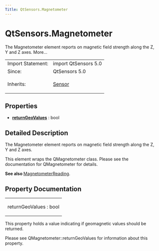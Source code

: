 ```yaml
---
Title: QtSensors.Magnetometer
---
```


# QtSensors.Magnetometer

<span class="subtitle"></span>
<!-- $$$Magnetometer-brief -->
<p>The Magnetometer element reports on magnetic field strength along the Z, Y and Z axes. More...</p>
<!-- @@@Magnetometer -->
<table class="alignedsummary">
<tr><td class="memItemLeft rightAlign topAlign"> Import Statement:</td><td class="memItemRight bottomAlign"> import QtSensors 5.0</td></tr><tr><td class="memItemLeft rightAlign topAlign"> Since:</td><td class="memItemRight bottomAlign">  QtSensors 5.0</td></tr><tr><td class="memItemLeft rightAlign topAlign"> Inherits:</td><td class="memItemRight bottomAlign"> <p><a href="QtSensors.Sensor.md">Sensor</a></p>
</td></tr></table><ul>
</ul>
<h2 id="properties">Properties</h2>
<ul>
<li class="fn"><b><b><a href="#returnGeoValues-prop">returnGeoValues</a></b></b> : bool</li>
</ul>
<!-- $$$Magnetometer-description -->
<h2 id="details">Detailed Description</h2>
</p>
<p>The Magnetometer element reports on magnetic field strength along the Z, Y and Z axes.</p>
<p>This element wraps the QMagnetometer class. Please see the documentation for QMagnetometer for details.</p>
<p><b>See also </b><a href="QtSensors.MagnetometerReading.md">MagnetometerReading</a>.</p>
<!-- @@@Magnetometer -->
<h2>Property Documentation</h2>
<!-- $$$returnGeoValues -->
<table class="qmlname"><tr valign="top" id="returnGeoValues-prop"><td class="tblQmlPropNode"><p><span class="name">returnGeoValues</span> : <span class="type">bool</span></p></td></tr></table><p>This property holds a value indicating if geomagnetic values should be returned.</p>
<p>Please see QMagnetometer::returnGeoValues for information about this property.</p>
<!-- @@@returnGeoValues -->
<br/>
